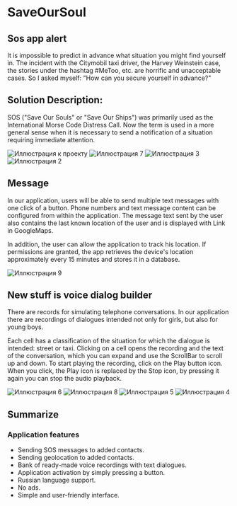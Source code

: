 # SaveOurSoul
## Sos app alert


It is impossible to predict in advance what situation you might find yourself in. The incident with the Citymobil taxi driver, the Harvey Weinstein case, the stories under the hashtag #MeToo, etc. are horrific and unacceptable cases. So I asked myself: "How can you secure yourself in advance?"

## Solution Description:

SOS ("Save Our Souls" or "Save Our Ships") was primarily used as the International Morse Code Distress Call. Now the term is used in a more general sense when it is necessary to send a notification of a situation requiring immediate attention.


![Иллюстрация к проекту](https://github.com/lloppy/FinalSos/blob/master/SaveOurSoul-master/asses/1.jpg)
![Иллюстрация 7](https://github.com/lloppy/FinalSos/blob/master/SaveOurSoul-master/asses/7.jpg)
![Иллюстрация 3](https://github.com/lloppy/FinalSos/blob/master/SaveOurSoul-master/asses/3.jpg)
![Иллюстрация 2](https://github.com/lloppy/FinalSos/blob/master/SaveOurSoul-master/asses/2.jpg)






## Message
In our application, users will be able to send multiple text messages with one click of a button. Phone numbers and text message content can be configured from within the application. The message text sent by the user also contains the last known location of the user and is displayed with Link in GoogleMaps.

In addition, the user can allow the application to track his location. If permissions are granted, the app retrieves the device's location approximately every 15 minutes and stores it in a database.

![Иллюстрация 9](https://github.com/lloppy/FinalSos/blob/master/SaveOurSoul-master/asses/9.jpg)


##  New stuff is voice dialog builder
There are records for simulating telephone conversations. In our application there are recordings of dialogues intended not only for girls, but also for young boys.

Each cell has a classification of the situation for which the dialogue is intended: street or taxi. Clicking on a cell opens the recording and the text of the conversation, which you can expand and use the ScrollBar to scroll up and down. To start playing the recording, click on the Play button icon. When you click, the Play icon is replaced by the Stop icon, by pressing it again you can stop the audio playback.

![Иллюстрация 6](https://github.com/lloppy/FinalSos/blob/master/SaveOurSoul-master/asses/6.jpg)
![Иллюстрация 8](https://github.com/lloppy/FinalSos/blob/master/SaveOurSoul-master/asses/8.jpg)
![Иллюстрация 5](https://github.com/lloppy/FinalSos/blob/master/SaveOurSoul-master/asses/5.jpg)
![Иллюстрация 4](https://github.com/lloppy/FinalSos/blob/master/SaveOurSoul-master/asses/4.jpg)



## Summarize

### Application features
  - Sending SOS messages to added contacts.
  - Sending geolocation to added contacts.
  - Bank of ready-made voice recordings with text dialogues.
  - Application activation by simply pressing a button.
  - Russian language support.
  - No ads.
  - Simple and user-friendly interface.
